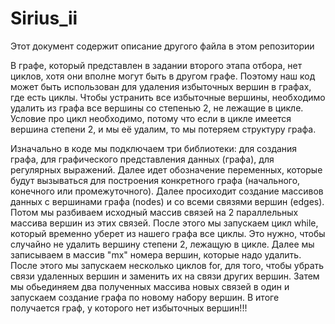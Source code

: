 # Sirius_ii
Этот документ содержит описание другого файла в этом репозитории

В графе, который представлен в задании второго этапа отбора, нет циклов, хотя они вполне могут быть в другом графе. Поэтому наш код может быть использован для удаления избыточных вершин в графах, где есть циклы.
Чтобы устранить все избыточные вершины, необходимо удалить из графа все вершины со степенью 2, не лежащие в цикле. Условие про цикл необходимо, потому что если в цикле имеется вершина степени 2, и мы её удалим, то мы потеряем структуру графа.

Изначально в коде мы подключаем три библиотеки: для создания графа, для графического представления данных (графа), для регулярных выражений.
Далее идет обозначение переменных, которые будут вызываться для построения конкретного графа (начального, конечного или промежуточного).
Далее просиходит создание массивов данных с вершинами графа (nodes) и со всеми связями вершин (edges).
Потом мы разбиваем исходный массив связей на 2 параллельных массива вершин из этих связей.
После этого мы запускаем цикл while, который временно уберет из нашего графа все циклы. Это нужно, чтобы случайно не удалить вершину степени 2, лежащую в цикле.
Далее мы записываем в массив "mx" номера вершин, которые надо удалить.
После этого мы запускаем несколько циклов for, для того, чтобы убрать связи удаленных вершин и заменить их на связи других вершин.
Затем мы обьединяем два полученных массива новых связей в один и запускаем создание графа по новому набору вершин.
В итоге получается граф, у которого нет избыточных вершин!!!
